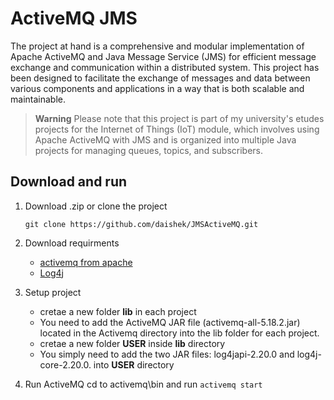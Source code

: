 # ActiveMQ JMS

The project at hand is a comprehensive and modular implementation of Apache ActiveMQ and Java Message Service (JMS) for efficient message exchange and communication within a distributed system. This project has been designed to facilitate the exchange of messages and data between various components and applications in a way that is both scalable and maintainable.

> **Warning**
> Please note that this project is part of my university's etudes projects for the Internet of Things (IoT) module, which involves using Apache ActiveMQ with JMS and is organized into multiple Java projects for managing queues, topics, and subscribers.

## Download and run

1.  Download .zip or clone the project

        git clone https://github.com/daishek/JMSActiveMQ.git
2.  Download requirments
    - [activemq from apache](https://activemq.apache.org/)
    - [Log4j](https://logging.apache.org/log4j/2.x/download.html)
3.  Setup project

    - cretae a new folder **lib** in each project
    - You need to add the ActiveMQ JAR file (activemq-all-5.18.2.jar) located in the Activemq directory into the lib folder for each project.
    - cretae a new folder **USER** inside **lib** directory
    - You simply need to add the two JAR files: log4japi-2.20.0 and log4j-core-2.20.0. into **USER** directory

4.  Run ActiveMQ
    cd to activemq\bin and run `activemq start`
